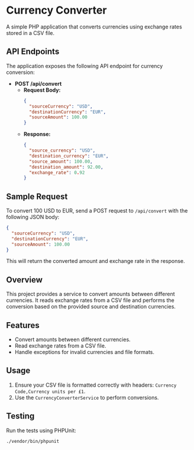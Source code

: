 # Currency Converter

A simple PHP application that converts currencies using exchange rates stored in a CSV file.

## API Endpoints

The application exposes the following API endpoint for currency conversion:

- **POST /api/convert**
  - **Request Body:**
    ```json
    {
      "sourceCurrency": "USD",
      "destinationCurrency": "EUR",
      "sourceAmount": 100.00
    }
    ```
  - **Response:**
    ```json
    {
      "source_currency": "USD",
      "destination_currency": "EUR",
      "source_amount": 100.00,
      "destination_amount": 92.00,
      "exchange_rate": 0.92
    }
    ```

## Sample Request

To convert 100 USD to EUR, send a POST request to `/api/convert` with the following JSON body:

```json
{
  "sourceCurrency": "USD",
  "destinationCurrency": "EUR",
  "sourceAmount": 100.00
}
```

This will return the converted amount and exchange rate in the response.

## Overview

This project provides a service to convert amounts between different currencies. It reads exchange rates from a CSV file and performs the conversion based on the provided source and destination currencies.

## Features

- Convert amounts between different currencies.
- Read exchange rates from a CSV file.
- Handle exceptions for invalid currencies and file formats.

## Usage

1. Ensure your CSV file is formatted correctly with headers: `Currency Code,Currency units per £1`.
2. Use the `CurrencyConverterService` to perform conversions.

## Testing

Run the tests using PHPUnit:

```bash
./vendor/bin/phpunit
``` 